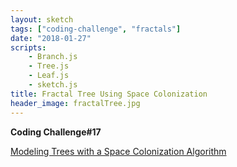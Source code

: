 ```yaml
---
layout: sketch
tags: ["coding-challenge", "fractals"]
date: "2018-01-27"
scripts: 
    - Branch.js
    - Tree.js
    - Leaf.js
    - sketch.js
title: Fractal Tree Using Space Colonization
header_image: fractalTree.jpg
---
```


**Coding Challenge#17**

[Modeling Trees with a Space Colonization Algorithm](http://algorithmicbotany.org/papers/colonization.egwnp2007.html)



